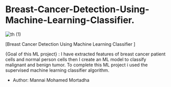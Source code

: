 # Breast-Cancer-Detection-Using-Machine-Learning-Classifier.


![th (1)](https://user-images.githubusercontent.com/93622509/174595342-3d80bc6c-00f1-4e7f-ba3a-33ff3be993ee.jpg)

[Breast Cancer Detection Using Machine Learning Classifier ] 

{Goal of this ML project} : I have extracted features of breast cancer patient cells 
and normal person cells then I create an ML model to classify malignant and benign tumor.
To complete this ML project i used the supervised machine learning classifier algorithm. 


* Author: Mannai Mohamed Mortadha
